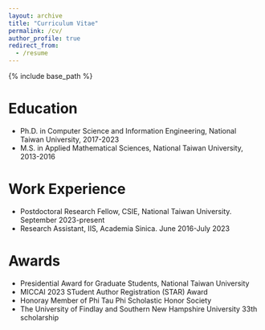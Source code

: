 ```yaml
---
layout: archive
title: "Curriculum Vitae"
permalink: /cv/
author_profile: true
redirect_from:
  - /resume
---
```


{% include base_path %}

Education
======

* Ph.D. in Computer Science and Information Engineering, National Taiwan University, 2017-2023
* M.S. in Applied Mathematical Sciences, National Taiwan University, 2013-2016

Work Experience
======
* Postdoctoral Research Fellow, CSIE, National Taiwan University. September 2023-present  
* Research Assistant, IIS, Academia Sinica. June 2016-July 2023  

Awards
======
* Presidential Award for Graduate Students, National Taiwan University
* MICCAI 2023 STudent Author Registration (STAR) Award
* Honoray Member of Phi Tau Phi Scholastic Honor Society
* The University of Findlay and Southern New Hampshire University 33th scholarship
